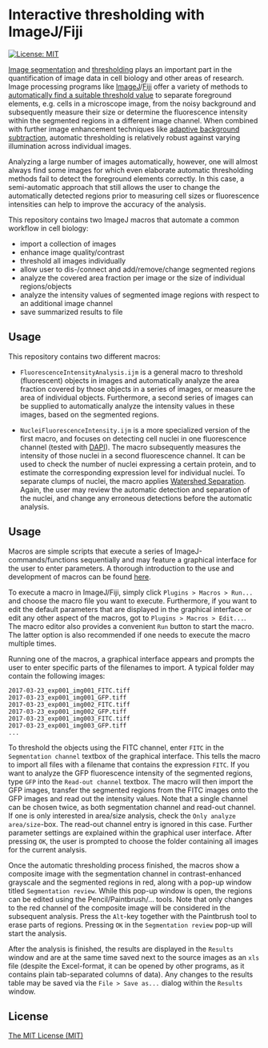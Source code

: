 # Interactive thresholding with ImageJ/Fiji
[![License: MIT](https://img.shields.io/badge/License-MIT-blue.svg)](https://opensource.org/licenses/MIT)

[Image segmentation](https://en.wikipedia.org/wiki/Image_segmentation) and [thresholding](https://en.wikipedia.org/wiki/Thresholding_(image_processing)) plays an important part in the quantification of image data in cell biology and other areas of research. Image processing programs like [ImageJ](http://imagej.net)/[Fiji](https://fiji.sc/) offer a variety of methods to [automatically find a suitable threshold value](http://imagej.net/Auto_Threshold) to separate foreground elements, e.g. cells in a microscope image, from the noisy background and subsequently measure their size or determine the fluorescence intensity within the segmented regions in a different image channel. When combined with further image enhancement techniques like [adaptive background subtraction](http://imagej.net/Rolling_Ball_Background_Subtraction), automatic thresholding is relatively robust against varying illumination across individual images.

Analyzing a large number of images automatically, however, one will almost always find some images for which even elaborate automatic thresholding methods fail to detect the foreground elements correctly. In this case, a semi-automatic approach that still allows the user to change the automatically detected regions prior to measuring cell sizes or fluorescence intensities can help to improve the accuracy of the analysis.

This repository contains two ImageJ macros that automate a common workflow in cell biology:
- import a collection of images
- enhance image quality/contrast
- threshold all images individually
- allow user to dis-/connect and add/remove/change segmented regions
- analyze the covered area fraction per image or the size of individual regions/objects
- analyze the intensity values of segmented image regions with respect to an additional image channel
- save summarized results to file

## Usage
This repository contains two different macros:
- `FluorescenceIntensityAnalysis.ijm` is a general macro to threshold (fluorescent) objects in images and automatically analyze the area fraction covered by those objects in a series of images, or measure the area of individual objects. Furthermore, a second series of images can be supplied to automatically analyze the intensity values in these images, based on the segmented regions.

- `NucleiFluorescenceIntensity.ijm` is a more specialized version of the first macro, and focuses on detecting cell nuclei in one fluorescence channel (tested with [DAPI](https://en.wikipedia.org/wiki/DAPI)). The macro subsequently measures the intensity of those nuclei in a second fluorescence channel. It can be used to check the number of nuclei expressing a certain protein, and to estimate the corresponding expression level for individual nuclei. To separate clumps of nuclei, the macro applies [Watershed Separation](http://imagej.net/Nuclei_Watershed_Separation). Again, the user may review the automatic detection and separation of the nuclei, and change any erroneous detections before the automatic analysis.

## Usage
Macros are simple scripts that execute a series of ImageJ-commands/functions sequentially and may feature a graphical interface for the user to enter parameters. A thorough introduction to the use and development of macros can be found [here](https://imagej.nih.gov/ij/developer/macro/macros.html).

To execute a macro in ImageJ/Fiji, simply click `Plugins > Macros > Run...` and choose the macro file you want to execute. Furthermore, if you want to edit the default parameters that are displayed in the graphical interface or edit any other aspect of the macros, got to `Plugins > Macros > Edit...`. The macro editor also provides a convenient `Run` button to start the macro. The latter option is also recommended if one needs to execute the macro multiple times.

Running one of the macros, a graphical interface appears and prompts the user to enter specific parts of the filenames to import. A typical folder may contain the following images:
```
2017-03-23_exp001_img001_FITC.tiff
2017-03-23_exp001_img001_GFP.tiff
2017-03-23_exp001_img002_FITC.tiff
2017-03-23_exp001_img002_GFP.tiff
2017-03-23_exp001_img003_FITC.tiff
2017-03-23_exp001_img003_GFP.tiff
...
```
To threshold the objects using the FITC channel, enter `FITC` in the `Segmentation channel` textbox of the graphical interface. This tells the macro to import all files with a filename that contains the expression `FITC`. If you want to analyze the GFP fluorescence intensity of the segmented regions, type `GFP` into the `Read-out channel` textbox. The macro will then import the GFP images, transfer the segmented regions from the FITC images onto the GFP images and read out the intensity values. Note that a single channel can be chosen twice, as both segmentation channel and read-out channel. If one is only interested in area/size analysis, check the `Only analyze area/size`-box. The read-out channel entry is ignored in this case. Further parameter settings are explained within the graphical user interface. After pressing `OK`, the user is prompted to choose the folder containing all images for the current analysis.

Once the automatic thresholding process finished, the macros show a composite image with the segmentation channel in contrast-enhanced grayscale and the segmented regions in red, along with a pop-up window titled `Segmentation review`. While this pop-up window is open, the regions can be edited using the Pencil/Paintbrush/... tools. Note that only changes to the red channel of the composite image will be considered in the subsequent analysis. Press the `Alt`-key together with the Paintbrush tool to erase parts of regions. Pressing `OK` in the `Segmentation review` pop-up will start the analysis.

After the analysis is finished, the results are displayed in the `Results` window and are at the same time saved next to the source images as an `xls` file (despite the Excel-format, it can be opened by other programs, as it contains plain tab-separated columns of data). Any changes to the results table may be saved via the `File > Save as...` dialog within the `Results` window.

## License
[The MIT License (MIT)](https://github.com/christophmark/imagej-interactive-thresholding/blob/master/LICENSE)
